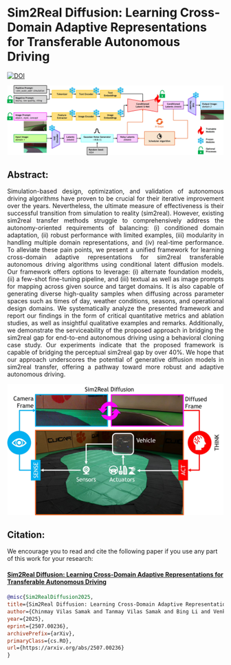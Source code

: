 # Sim2Real Diffusion: Learning Cross-Domain Adaptive Representations for Transferable Autonomous Driving

[![DOI](https://zenodo.org/badge/1011140875.svg)](https://doi.org/10.5281/zenodo.15774863)

![framework](framework.jpg)

## Abstract:

<p align="justify">
Simulation-based design, optimization, and validation of autonomous driving algorithms have proven to be crucial for their iterative improvement over the years. Nevertheless, the ultimate measure of effectiveness is their successful transition from simulation to reality (sim2real). However, existing sim2real transfer methods struggle to comprehensively address the autonomy-oriented requirements of balancing: (i) conditioned domain adaptation, (ii) robust performance with limited examples, (iii) modularity in handling multiple domain representations, and (iv) real-time performance. To alleviate these pain points, we present a unified framework for learning cross-domain adaptive representations for sim2real transferable autonomous driving algorithms using conditional latent diffusion models. Our framework offers options to leverage: (i) alternate foundation models, (ii) a few-shot fine-tuning pipeline, and (iii) textual as well as image prompts for mapping across given source and target domains. It is also capable of generating diverse high-quality samples when diffusing across parameter spaces such as times of day, weather conditions, seasons, and operational design domains. We systematically analyze the presented framework and report our findings in the form of critical quantitative metrics and ablation studies, as well as insightful qualitative examples and remarks. Additionally, we demonstrate the serviceability of the proposed approach in bridging the sim2real gap for end-to-end autonomous driving using a behavioral cloning case study. Our experiments indicate that the proposed framework is capable of bridging the perceptual sim2real gap by over 40%. We hope that our approach underscores the potential of generative diffusion models in sim2real transfer, offering a pathway toward more robust and adaptive autonomous driving.
</p>

![approach](approach.jpg)

## Citation:

We encourage you to read and cite the following paper if you use any part of this work for your research:

#### [Sim2Real Diffusion: Learning Cross-Domain Adaptive Representations for Transferable Autonomous Driving](https://arxiv.org/abs/2507.00236)
```bibtex
@misc{Sim2RealDiffusion2025,
title={Sim2Real Diffusion: Learning Cross-Domain Adaptive Representations for Transferable Autonomous Driving}, 
author={Chinmay Vilas Samak and Tanmay Vilas Samak and Bing Li and Venkat Krovi},
year={2025},
eprint={2507.00236},
archivePrefix={arXiv},
primaryClass={cs.RO},
url={https://arxiv.org/abs/2507.00236}
}
```
